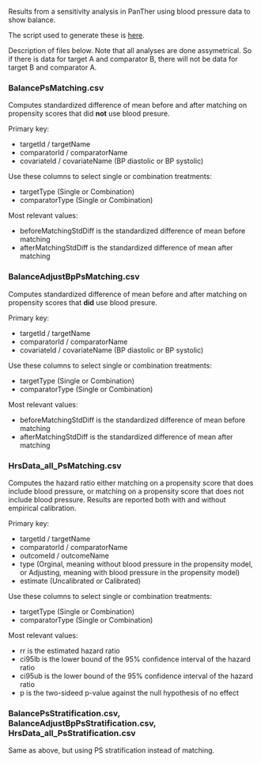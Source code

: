 Results from a sensitivity analysis in PanTher using blood pressure data to show balance.

The script used to generate these is [here](../../extras/AdjustForBloodPressure.R).

Description of files below. Note that all analyses are done assymetrical. So if there is data for target A and comparator B, there will not be data for target B and comparator A.

### BalancePsMatching.csv

Computes standardized difference of mean before and after matching on propensity scores that did **not** use blood presure.

Primary key:

- targetId / targetName
- comparatorId / comparatorName
- covariateId / covariateName (BP diastolic or BP systolic)

Use these columns to select single or combination treatments:

- targetType (Single or Combination)
- comparatorType (Single or Combination)

Most relevant values:

- beforeMatchingStdDiff is the standardized difference of mean before matching
- afterMatchingStdDiff is the standardized difference of mean after matching

### BalanceAdjustBpPsMatching.csv

Computes standardized difference of mean before and after matching on propensity scores that **did** use blood presure.

Primary key:

- targetId / targetName
- comparatorId / comparatorName
- covariateId / covariateName (BP diastolic or BP systolic)

Use these columns to select single or combination treatments:

- targetType (Single or Combination)
- comparatorType (Single or Combination)

Most relevant values:

- beforeMatchingStdDiff is the standardized difference of mean before matching
- afterMatchingStdDiff is the standardized difference of mean after matching

### HrsData_all_PsMatching.csv

Computes the hazard ratio either matching on a propensity score that does include blood pressure, or matching on a propensity score that does not include blood pressure. Results are reported both with and without empirical calibration.

Primary key:

- targetId / targetName
- comparatorId / comparatorName
- outcomeId / outcomeName
- type (Orginal, meaning without blood pressure in the propensity model, or Adjusting, meaning with blood pressure in the propensity model)
- estimate (Uncalibrated or Calibrated)

Use these columns to select single or combination treatments:

- targetType (Single or Combination)
- comparatorType (Single or Combination)

Most relevant values:

- rr is the estimated hazard ratio
- ci95lb is the lower bound of the 95% confidence interval of the hazard ratio
- ci95ub is the lower bound of the 95% confidence interval of the hazard ratio
- p is the two-sideed p-value against the null hypothesis of no effect

### BalancePsStratification.csv, BalanceAdjustBpPsStratification.csv, HrsData_all_PsStratification.csv

Same as above, but using PS stratification instead of matching.
